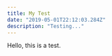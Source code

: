 ```yaml
---
title: My Test
date: "2019-05-01T22:12:03.284Z"
description: "Testing..."
---
```


Hello, this is a test.